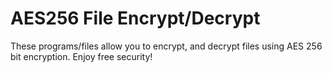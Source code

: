 # AES256 File Encrypt/Decrypt
These programs/files allow you to encrypt, and decrypt files using AES 256 bit encryption. Enjoy free security!
